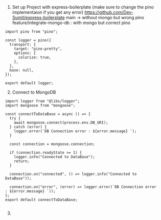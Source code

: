 
1. Set up Project with express-boilerplate
 (make sure to change the pino implementaion if you get any error)
https://github.com/Dey-Sumit/express-boilerplate 
main -> without mongo but wrong pino
feature/integrate-mongo-db : with mongo but correct pino

```
import pino from "pino";

const logger = pino({
  transport: {
    target: "pino-pretty",
    options: {
      colorize: true,
    },
  },
  base: null,
});

export default logger;

```

2. Connect to MongoDB

```
import logger from "@libs/logger";
import mongoose from "mongoose";

const connectToDataBase = async () => {
  try {
    await mongoose.connect(process.env.DB_URI);
  } catch (error) {
    logger.error(`DB Connection error : ${error.message} `);
  }

  const connection = mongoose.connection;

  if (connection.readyState >= 1) {
    logger.info("Connected to DataBase");
    return;
  }

  connection.on("connected", () => logger.info("Connected to DataBase"));

  connection.on("error", (error) => logger.error(`DB Connection error : ${error.message} `));
};
export default connectToDataBase;


```

3. 